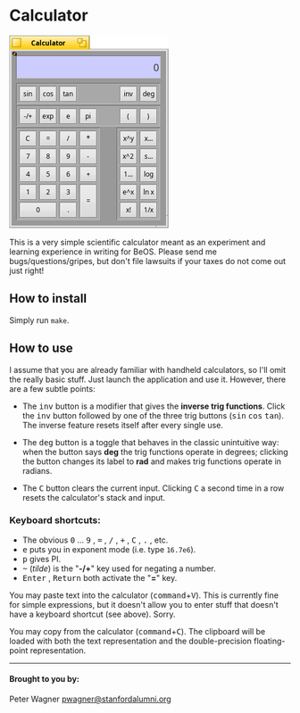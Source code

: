 # Calculator

![](screenshot.png)

This is a very simple scientific calculator meant as an experiment and learning experience in writing for BeOS. Please send me bugs/questions/gripes, but don't file lawsuits if your taxes do not come out just right!

## How to install

Simply run ```make```.

## How to use

I assume that you are already familiar with handheld calculators, so I'll omit the really basic stuff. Just launch the application and use it. However, there are a few subtle points:

* The <kbd>inv</kbd> button is a modifier that gives the **inverse trig functions**. Click the <kbd>inv</kbd> button followed by one of the three trig buttons (<kbd>sin</kbd> <kbd>cos</kbd> <kbd>tan</kbd>).  The inverse feature resets itself after every single use.

* The <kbd>deg</kbd> button is a toggle that behaves in the classic unintuitive way:  when the button says **deg** the trig functions operate in degrees;  clicking the button changes its label to **rad** and makes trig functions operate in radians.

* The <kbd>C</kbd> button clears the current input.  Clicking <kbd>C</kbd> a second time in a row resets the calculator's stack and input.

### Keyboard shortcuts:
  * The obvious <kbd>0</kbd> ... <kbd>9</kbd> , <kbd>=</kbd> , <kbd>/</kbd> , <kbd>+</kbd> , <kbd>C</kbd> , <kbd>.</kbd> , etc.
  * <kbd>e</kbd> puts you in exponent mode (i.e. type `16.7e6`).
  * <kbd>p</kbd> gives PI.
  * <kbd>~</kbd> (_tilde_) is the "**-/+**" key used for negating a number.
  * <kbd>Enter</kbd> , <kbd>Return</kbd> both activate the "**=**" key.

You may paste text into the calculator (<kbd>command</kbd>+<kbd>V</kbd>). This is currently fine for simple expressions, but it doesn't allow you to enter stuff that doesn't have a keyboard shortcut (see above). Sorry.

You may copy from the calculator (<kbd>command</kbd>+<kbd>C</kbd>). The clipboard will be loaded with both the text representation and the double-precision floating-point representation.

___

#### Brought to you by:

Peter Wagner
pwagner@stanfordalumni.org

 

